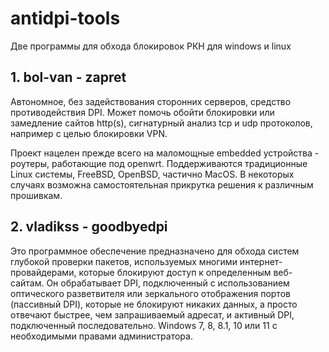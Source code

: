 # antidpi-tools
Две программы для обхода блокировок РКН для windows и linux

## 1. bol-van - zapret
Автономное, без задействования сторонних серверов, средство противодействия DPI.
Может помочь обойти блокировки или замедление сайтов http(s), сигнатурный анализ tcp и udp протоколов,
например с целью блокировки VPN.

Проект нацелен прежде всего на маломощные embedded устройства - роутеры, работающие под openwrt.
Поддерживаются традиционные Linux системы, FreeBSD, OpenBSD, частично MacOS.
В некоторых случаях возможна самостоятельная прикрутка решения к различным прошивкам.

## 2. vladikss - goodbyedpi 
Это программное обеспечение предназначено для обхода систем глубокой проверки пакетов, используемых многими интернет-провайдерами, которые блокируют доступ к определенным веб-сайтам.
Он обрабатывает DPI, подключенный с использованием оптического разветвителя или зеркального отображения портов (пассивный DPI), которые не блокируют никаких данных, а просто отвечают быстрее, чем запрашиваемый адресат, и активный DPI, подключенный последовательно.
Windows 7, 8, 8.1, 10 или 11 с необходимыми правами администратора.
